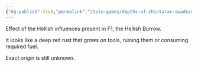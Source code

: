 ```yaml
---
{"dg-publish":true,"permalink":"/solo-games/depths-of-zhintaras-swade/world/world-elements/blood-rust/","noteIcon":""}
---
```


Effect of the Hellish influences present in F1, the Hellish Burrow.

It looks like a deep red rust that grows on tools, ruining them or consuming required fuel.

Exact origin is still unknown.